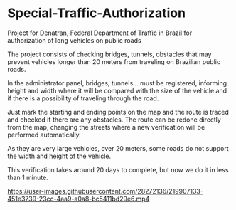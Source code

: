 # Special-Traffic-Authorization
Project for Denatran, Federal Department of Traffic in Brazil for authorization of long vehicles on public roads

The project consists of checking bridges, tunnels, obstacles that may prevent vehicles longer than 20 meters from traveling on Brazilian public roads.

In the administrator panel, bridges, tunnels... must be registered, informing height and width where it will be compared with the size of the vehicle and if there is a possibility of traveling through the road.

Just mark the starting and ending points on the map and the route is traced and checked if there are any obstacles. The route can be redone directly from the map, changing the streets where a new verification will be performed automatically.

As they are very large vehicles, over 20 meters, some roads do not support the width and height of the vehicle.

This verification takes around 20 days to complete, but now we do it in less than 1 minute.

https://user-images.githubusercontent.com/28272136/219907133-451e3739-23cc-4aa9-a0a8-bc5411bd29e6.mp4

